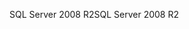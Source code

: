 <span data-ttu-id="b33a4-101">SQL Server 2008 R2</span><span class="sxs-lookup"><span data-stu-id="b33a4-101">SQL Server 2008 R2</span></span>